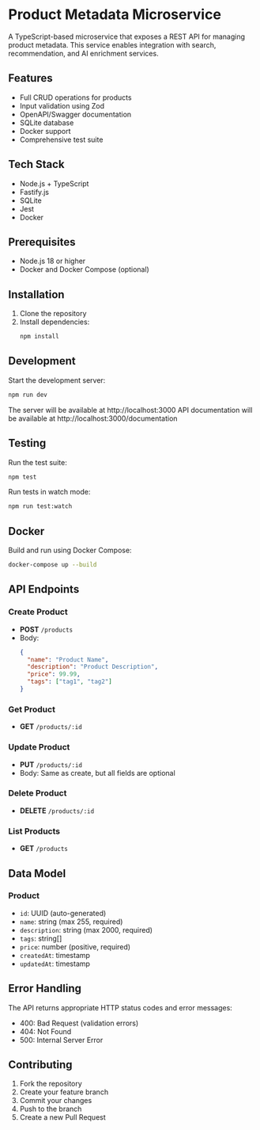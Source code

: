 # Product Metadata Microservice

A TypeScript-based microservice that exposes a REST API for managing product metadata. This service enables integration with search, recommendation, and AI enrichment services.

## Features

- Full CRUD operations for products
- Input validation using Zod
- OpenAPI/Swagger documentation
- SQLite database
- Docker support
- Comprehensive test suite

## Tech Stack

- Node.js + TypeScript
- Fastify.js
- SQLite
- Jest
- Docker

## Prerequisites

- Node.js 18 or higher
- Docker and Docker Compose (optional)

## Installation

1. Clone the repository
2. Install dependencies:
   ```bash
   npm install
   ```

## Development

Start the development server:
```bash
npm run dev
```

The server will be available at http://localhost:3000
API documentation will be available at http://localhost:3000/documentation

## Testing

Run the test suite:
```bash
npm test
```

Run tests in watch mode:
```bash
npm run test:watch
```

## Docker

Build and run using Docker Compose:
```bash
docker-compose up --build
```

## API Endpoints

### Create Product
- **POST** `/products`
- Body:
  ```json
  {
    "name": "Product Name",
    "description": "Product Description",
    "price": 99.99,
    "tags": ["tag1", "tag2"]
  }
  ```

### Get Product
- **GET** `/products/:id`

### Update Product
- **PUT** `/products/:id`
- Body: Same as create, but all fields are optional

### Delete Product
- **DELETE** `/products/:id`

### List Products
- **GET** `/products`

## Data Model

### Product
- `id`: UUID (auto-generated)
- `name`: string (max 255, required)
- `description`: string (max 2000, required)
- `tags`: string[]
- `price`: number (positive, required)
- `createdAt`: timestamp
- `updatedAt`: timestamp

## Error Handling

The API returns appropriate HTTP status codes and error messages:
- 400: Bad Request (validation errors)
- 404: Not Found
- 500: Internal Server Error

## Contributing

1. Fork the repository
2. Create your feature branch
3. Commit your changes
4. Push to the branch
5. Create a new Pull Request 